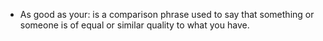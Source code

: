- As good as your: is a comparison phrase used to say that something or someone is of equal or similar quality to what you have.